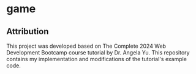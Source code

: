 # game

## Attribution

This project was developed based on The Complete 2024 Web Development Bootcamp course tutorial by Dr. Angela Yu. This repository contains my implementation and modifications of the tutorial's example code.
